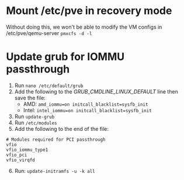 # Mount /etc/pve in recovery mode
Without doing this, we won't be able to modify the VM configs in /etc/pve/qemu-server
`pmxcfs -d -l`

# Update grub for IOMMU passthrough
1. Run `nano /etc/default/grub`
2. Add the following to the *GRUB_CMDLINE_LINUX_DEFAULT* line then save the file:
    - AMD: `amd_iommu=on initcall_blacklist=sysfb_init`
    - Intel: `intel_iommu=on initcall_blacklist=sysfb_init`
3. Run `update-grub`
4. Run `/etc/modules`
5. Add the following to the end of the file:
```
# Modules required for PCI passthrough
vfio
vfio_iommu_type1
vfio_pci
vfio_virqfd
```
6. Run: `update-initramfs -u -k all`